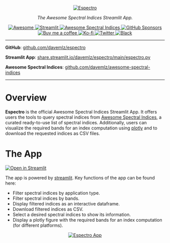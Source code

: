 <p align="center">
  <a href="https://github.com/davemlz/espectro"><img src="https://raw.githubusercontent.com/davemlz/espectro/main/_static/readme_logo.png" alt="Espectro"></a>
</p>
<p align="center">
    <em>The Awesome Spectral Indices Streamlit App.</em>
</p>
<p align="center">
<a href="https://github.com/sindresorhus/awesome" target="_blank">
    <img src="https://cdn.rawgit.com/sindresorhus/awesome/d7305f38d29fed78fa85652e3a63e154dd8e8829/media/badge.svg" alt="Awesome">
</a>
<a href="https://share.streamlit.io/davemlz/espectro/main/espectro.py" target="_blank">
    <img src="https://static.streamlit.io/badges/streamlit_badge_black_white.svg" alt="Streamlit">
</a>
<a href="https://github.com/davemlz/awesome-ee-spectral-indices/blob/main/output/spectral-indices-dict.json" target="_blank">
    <img src="https://img.shields.io/endpoint?url=https://gist.githubusercontent.com/davemlz/5e9f08fa6a45d9d486e29d9d85ad5c84/raw/spectral.json" alt="Awesome Spectral Indices">
</a>
<a href="https://github.com/sponsors/davemlz" target="_blank">
    <img src="https://img.shields.io/badge/GitHub%20Sponsors-Donate-ff69b4.svg" alt="GitHub Sponsors">
</a>
<a href="https://www.buymeacoffee.com/davemlz" target="_blank">
    <img src="https://img.shields.io/badge/Buy%20me%20a%20coffee-Donate-ff69b4.svg" alt="Buy me a coffee">
</a>
<a href="https://ko-fi.com/davemlz" target="_blank">
    <img src="https://img.shields.io/badge/kofi-Donate-ff69b4.svg" alt="Ko-fi">
</a>
<a href="https://twitter.com/dmlmont" target="_blank">
    <img src="https://img.shields.io/twitter/follow/dmlmont?style=social" alt="Twitter">
</a>
<a href="https://github.com/psf/black" target="_blank">
    <img src="https://img.shields.io/badge/code%20style-black-000000.svg" alt="Black">
</a>
</p>

---

**GitHub**: <a href="https://github.com/davemlz/espectro" target="_blank">github.com/davemlz/espectro</a>

**Streamlit App**: <a href="https://share.streamlit.io/davemlz/espectro/main/espectro.py" target="_blank">share.streamlit.io/davemlz/espectro/main/espectro.py</a>

**Awesome Spectral Indices**: <a href="https://github.com/davemlz/awesome-spectral-indices" target="_blank">github.com/davemlz/awesome-spectral-indices</a>

---

# Overview

**Espectro** is the official Awesome Spectral Indices Streamlit App. It offers users the tools to query spectral indices from [Awesome Spectral Indices](https://github.com/davemlz/awesome-spectral-indices), a curated ready-to-use list of spectral indices. Additionally, users can visualize the required bands for an index computation using [plotly](https://plotly.com/) and to download the requested indices as CSV files.

# The App
[![Open in Streamlit](https://static.streamlit.io/badges/streamlit_badge_black_white.svg)](https://share.streamlit.io/davemlz/espectro/main/espectro.py)

The app is powered by [streamlit](https://streamlit.io/). Key functions of the app can be found here:

- Filter spectral indices by application type.
- Filter spectral indices by bands.
- Display filtered indices as an interactive dataframe.
- Download filtered indices as CSV.
- Select a desired spectral indices to show its information.
- Display a plotly figure with the required bands for an index computation (for different platforms).

<p align="center">
  <a href="https://share.streamlit.io/davemlz/espectro/main/espectro.py"><img src="https://raw.githubusercontent.com/davemlz/espectro/main/_static/espectro.gif" alt="Espectro App"></a>
</p>